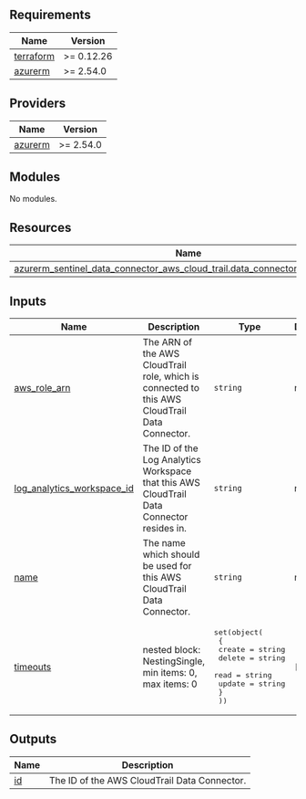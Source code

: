 <!-- BEGIN_TF_DOCS -->
## Requirements

| Name                                                                      | Version    |
|---------------------------------------------------------------------------|------------|
| <a name="requirement_terraform"></a> [terraform](#requirement\_terraform) | >= 0.12.26 |
| <a name="requirement_azurerm"></a> [azurerm](#requirement\_azurerm)       | >= 2.54.0  |

## Providers

| Name                                                          | Version   |
|---------------------------------------------------------------|-----------|
| <a name="provider_azurerm"></a> [azurerm](#provider\_azurerm) | >= 2.54.0 |

## Modules

No modules.

## Resources

| Name                                                                                                                                                                                                     | Type     |
|----------------------------------------------------------------------------------------------------------------------------------------------------------------------------------------------------------|----------|
| [azurerm_sentinel_data_connector_aws_cloud_trail.data_connector_aws_cloudtrail](https://registry.terraform.io/providers/hashicorp/azurerm/latest/docs/resources/sentinel_data_connector_aws_cloud_trail) | resource |

## Inputs

| Name                                                                                                                   | Description                                                                                   | Type                                                                                                                                                 | Default | Required |
|------------------------------------------------------------------------------------------------------------------------|-----------------------------------------------------------------------------------------------|------------------------------------------------------------------------------------------------------------------------------------------------------|---------|:--------:|
| <a name="input_aws_role_arn"></a> [aws\_role\_arn](#input\_aws\_role\_arn)                                             | The ARN of the AWS CloudTrail role, which is connected to this AWS CloudTrail Data Connector. | `string`                                                                                                                                             | n/a     |   yes    |
| <a name="input_log_analytics_workspace_id"></a> [log\_analytics\_workspace\_id](#input\_log\_analytics\_workspace\_id) | The ID of the Log Analytics Workspace that this AWS CloudTrail Data Connector resides in.     | `string`                                                                                                                                             | n/a     |   yes    |
| <a name="input_name"></a> [name](#input\_name)                                                                         | The name which should be used for this AWS CloudTrail Data Connector.                         | `string`                                                                                                                                             | n/a     |   yes    |
| <a name="input_timeouts"></a> [timeouts](#input\_timeouts)                                                             | nested block: NestingSingle, min items: 0, max items: 0                                       | <pre>set(object(<br>    {<br>      create = string<br>      delete = string<br>      read   = string<br>      update = string<br>    }<br>  ))</pre> | `[]`    |    no    |

## Outputs

| Name                                       | Description                                  |
|--------------------------------------------|----------------------------------------------|
| <a name="output_id"></a> [id](#output\_id) | The ID of the AWS CloudTrail Data Connector. |
<!-- END_TF_DOCS -->

